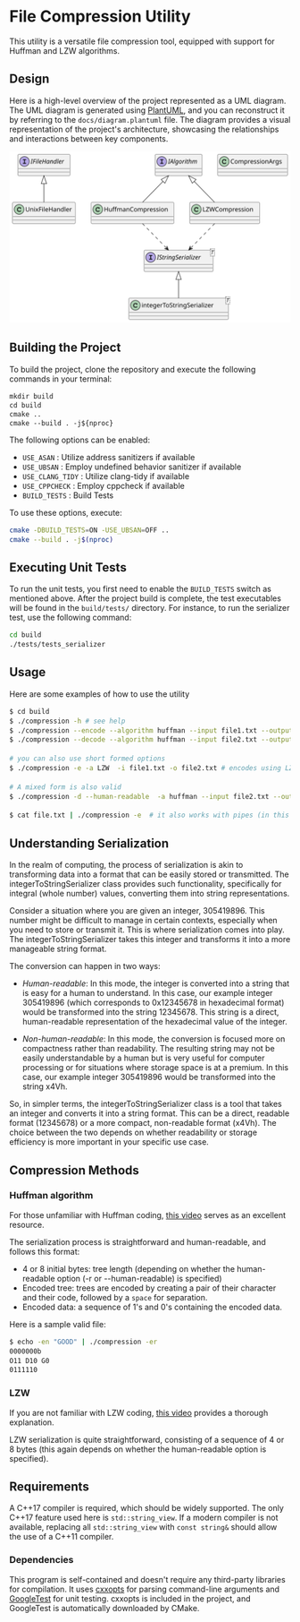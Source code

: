 # File Compression Utility 

This utility is a versatile file compression tool, equipped with support for Huffman and LZW algorithms.

## Design 
Here is a high-level overview of the project represented as a UML diagram. The UML diagram is generated using [PlantUML](https://www.plantuml.com/), and you can reconstruct it by referring to the `docs/diagram.plantuml` file. The diagram provides a visual representation of the project's architecture, showcasing the relationships and interactions between key components. 

<img title="UML Diagram"  src="docs/diagram.svg">


## Building the Project 
To build the project, clone the repository and execute the following commands in your terminal:
```
mkdir build 
cd build 
cmake ..
cmake --build . -j${nproc}
```
The following options can be enabled:

- `USE_ASAN` : Utilize address sanitizers if available
- `USE_UBSAN` : Employ undefined behavior sanitizer if available
- `USE_CLANG_TIDY` : Utilize clang-tidy if available
- `USE_CPPCHECK` : Employ cppcheck if available
- `BUILD_TESTS` : Build Tests

To use these options, execute:

```bash
cmake -DBUILD_TESTS=ON -USE_UBSAN=OFF ..
cmake --build . -j$(nproc)
```

## Executing Unit Tests

To run the unit tests, you first need to enable the `BUILD_TESTS` switch as mentioned above. After the project build is complete, the test executables will be found in the `build/tests/` directory. For instance, to run the serializer test, use the following command:
```bash
cd build 
./tests/tests_serializer
```

## Usage 
Here are some examples of how to use the utility
```bash
$ cd build 
$ ./compression -h # see help
$ ./compression --encode --algorithm huffman --input file1.txt --output file2.txt # encodes using Huffman Algorithm
$ ./compression --decode --algorithm huffman --input file2.txt --output file1.txt # decodes using Huffman Algorithm

# you can also use short formed options
$ ./compression -e -a LZW  -i file1.txt -o file2.txt # encodes using LZW Algorithm

# A mixed form is also valid 
$ ./compression -d --human-readable  -a huffman --input file2.txt --output file1.txt # decodes using Huffman Algorithm and produces human readable output

$ cat file.txt | ./compression -e  # it also works with pipes (in this command it used stdin and stdout)

```
## Understanding Serialization
In the realm of computing, the process of serialization is akin to transforming data into a format that can be easily stored or transmitted. The integerToStringSerializer class provides such functionality, specifically for integral (whole number) values, converting them into string representations.

Consider a situation where you are given an integer, 305419896. This number might be difficult to manage in certain contexts, especially when you need to store or transmit it. This is where serialization comes into play. The integerToStringSerializer takes this integer and transforms it into a more manageable string format.

The conversion can happen in two ways:

- *Human-readable*: In this mode, the integer is converted into a string that is easy for a human to understand. In this case, our example integer 305419896 (which corresponds to 0x12345678 in hexadecimal format) would be transformed into the string 12345678. This string is a direct, human-readable representation of the hexadecimal value of the integer.

- *Non-human-readable*: In this mode, the conversion is focused more on compactness rather than readability. The resulting string may not be easily understandable by a human but is very useful for computer processing or for situations where storage space is at a premium. In this case, our example integer 305419896 would be transformed into the string x4Vh.

So, in simpler terms, the integerToStringSerializer class is a tool that takes an integer and converts it into a string format. This can be a direct, readable format (12345678) or a more compact, non-readable format (x4Vh). The choice between the two depends on whether readability or storage efficiency is more important in your specific use case.
## Compression Methods
### Huffman algorithm 
For those unfamiliar with Huffman coding, [this video](https://www.youtube.com/watch?v=JsTptu56GM8) serves as an excellent resource.

The serialization process is straightforward and human-readable, and follows this format:

   -  4 or 8 initial bytes: tree length (depending on whether the human-readable option (-r or --human-readable) is specified)
   - Encoded tree: trees are encoded by creating a pair of their character and their code, followed by a `space` for separation.
   - Encoded data: a sequence of 1's and 0's containing the encoded data.

Here is a sample valid file:
```bash
$ echo -en "GOOD" | ./compression -er
0000000b
O11 D10 G0 
0111110
```

### LZW 

If you are not familiar with LZW coding, [this video](https://www.youtube.com/watch?v=1KzUikIae6k) provides a thorough explanation.

LZW serialization is quite straightforward, consisting of a sequence of 4 or 8 bytes (this again depends on whether the human-readable option is specified).




## Requirements

A C++17 compiler is required, which should be widely supported. The only C++17 feature used here is `std::string_view`. If a modern compiler is not available, replacing all `std::string_view` with `const string&` should allow the use of a C++11 compiler.

### Dependencies 

This program is self-contained and doesn't require any third-party libraries for compilation. It uses [cxxopts](https://github.com/jarro2783/cxxopts) for parsing command-line arguments and [GoogleTest](https://github.com/google/googletest) for unit testing. cxxopts is included in the project, and GoogleTest is automatically downloaded by CMake.

